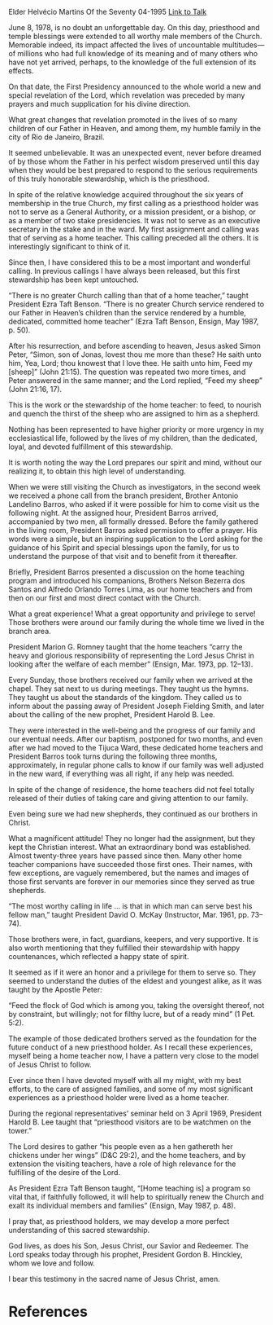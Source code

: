 Elder Helvécio Martins
Of the Seventy
04-1995
[Link to Talk](https://www.churchofjesuschrist.org/study/general-conference/1995/04/watchmen-on-the-tower?lang=eng)

June 8, 1978, is no doubt an unforgettable day. On this day, priesthood and temple blessings were extended to all worthy male members of the Church. Memorable indeed, its impact affected the lives of uncountable multitudes—of millions who had full knowledge of its meaning and of many others who have not yet arrived, perhaps, to the knowledge of the full extension of its effects.

On that date, the First Presidency announced to the whole world a new and special revelation of the Lord, which revelation was preceded by many prayers and much supplication for his divine direction.

What great changes that revelation promoted in the lives of so many children of our Father in Heaven, and among them, my humble family in the city of Rio de Janeiro, Brazil.

It seemed unbelievable. It was an unexpected event, never before dreamed of by those whom the Father in his perfect wisdom preserved until this day when they would be best prepared to respond to the serious requirements of this truly honorable stewardship, which is the priesthood.

In spite of the relative knowledge acquired throughout the six years of membership in the true Church, my first calling as a priesthood holder was not to serve as a General Authority, or a mission president, or a bishop, or as a member of two stake presidencies. It was not to serve as an executive secretary in the stake and in the ward. My first assignment and calling was that of serving as a home teacher. This calling preceded all the others. It is interestingly significant to think of it.

Since then, I have considered this to be a most important and wonderful calling. In previous callings I have always been released, but this first stewardship has been kept untouched.

“There is no greater Church calling than that of a home teacher,” taught President Ezra Taft Benson. “There is no greater Church service rendered to our Father in Heaven’s children than the service rendered by a humble, dedicated, committed home teacher” (Ezra Taft Benson, Ensign, May 1987, p. 50).

After his resurrection, and before ascending to heaven, Jesus asked Simon Peter, “Simon, son of Jonas, lovest thou me more than these? He saith unto him, Yea, Lord; thou knowest that I love thee. He saith unto him, Feed my [sheep]” (John 21:15). The question was repeated two more times, and Peter answered in the same manner; and the Lord replied, “Feed my sheep” (John 21:16, 17).

This is the work or the stewardship of the home teacher: to feed, to nourish and quench the thirst of the sheep who are assigned to him as a shepherd.

Nothing has been represented to have higher priority or more urgency in my ecclesiastical life, followed by the lives of my children, than the dedicated, loyal, and devoted fulfillment of this stewardship.

It is worth noting the way the Lord prepares our spirit and mind, without our realizing it, to obtain this high level of understanding.

When we were still visiting the Church as investigators, in the second week we received a phone call from the branch president, Brother Antonio Landelino Barros, who asked if it were possible for him to come visit us the following night. At the assigned hour, President Barros arrived, accompanied by two men, all formally dressed. Before the family gathered in the living room, President Barros asked permission to offer a prayer. His words were a simple, but an inspiring supplication to the Lord asking for the guidance of his Spirit and special blessings upon the family, for us to understand the purpose of that visit and to benefit from it thereafter.

Briefly, President Barros presented a discussion on the home teaching program and introduced his companions, Brothers Nelson Bezerra dos Santos and Alfredo Orlando Torres Lima, as our home teachers and from then on our first and most direct contact with the Church.

What a great experience! What a great opportunity and privilege to serve! Those brothers were around our family during the whole time we lived in the branch area.

President Marion G. Romney taught that the home teachers “carry the heavy and glorious responsibility of representing the Lord Jesus Christ in looking after the welfare of each member” (Ensign, Mar. 1973, pp. 12–13).

Every Sunday, those brothers received our family when we arrived at the chapel. They sat next to us during meetings. They taught us the hymns. They taught us about the standards of the kingdom. They called us to inform about the passing away of President Joseph Fielding Smith, and later about the calling of the new prophet, President Harold B. Lee.

They were interested in the well-being and the progress of our family and our eventual needs. After our baptism, postponed for two months, and even after we had moved to the Tijuca Ward, these dedicated home teachers and President Barros took turns during the following three months, approximately, in regular phone calls to know if our family was well adjusted in the new ward, if everything was all right, if any help was needed.

In spite of the change of residence, the home teachers did not feel totally released of their duties of taking care and giving attention to our family.

Even being sure we had new shepherds, they continued as our brothers in Christ.

What a magnificent attitude! They no longer had the assignment, but they kept the Christian interest. What an extraordinary bond was established. Almost twenty-three years have passed since then. Many other home teacher companions have succeeded those first ones. Their names, with few exceptions, are vaguely remembered, but the names and images of those first servants are forever in our memories since they served as true shepherds.

“The most worthy calling in life … is that in which man can serve best his fellow man,” taught President David O. McKay (Instructor, Mar. 1961, pp. 73–74).

Those brothers were, in fact, guardians, keepers, and very supportive. It is also worth mentioning that they fulfilled their stewardship with happy countenances, which reflected a happy state of spirit.

It seemed as if it were an honor and a privilege for them to serve so. They seemed to understand the duties of the eldest and youngest alike, as it was taught by the Apostle Peter:

“Feed the flock of God which is among you, taking the oversight thereof, not by constraint, but willingly; not for filthy lucre, but of a ready mind” (1 Pet. 5:2).

The example of those dedicated brothers served as the foundation for the future conduct of a new priesthood holder. As I recall these experiences, myself being a home teacher now, I have a pattern very close to the model of Jesus Christ to follow.

Ever since then I have devoted myself with all my might, with my best efforts, to the care of assigned families, and some of my most significant experiences as a priesthood holder were lived as a home teacher.

During the regional representatives’ seminar held on 3 April 1969, President Harold B. Lee taught that “priesthood visitors are to be watchmen on the tower.”

The Lord desires to gather “his people even as a hen gathereth her chickens under her wings” (D&C 29:2), and the home teachers, and by extension the visiting teachers, have a role of high relevance for the fulfilling of the desire of the Lord.

As President Ezra Taft Benson taught, “[Home teaching is] a program so vital that, if faithfully followed, it will help to spiritually renew the Church and exalt its individual members and families” (Ensign, May 1987, p. 48).

I pray that, as priesthood holders, we may develop a more perfect understanding of this sacred stewardship.

God lives, as does his Son, Jesus Christ, our Savior and Redeemer. The Lord speaks today through his prophet, President Gordon B. Hinckley, whom we love and follow.

I bear this testimony in the sacred name of Jesus Christ, amen.

# References
